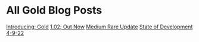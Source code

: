 # All Gold Blog Posts

[Introducing: Gold](https://dev.to/colack/introducing-the-gold-programming-language-2d8g)
[1.02; Out Now](https://dev.to/colack/gold-language-version-102-out-now-igp)
[Medium Rare Update](https://dev.to/colack/gold-language-medium-rare-update-officially-out-now-5hko)
[State of Development 4-9-22](https://dev.to/colack/state-of-development-4-9-2022-gold-language-2dpe)
